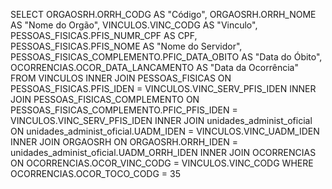 SELECT ORGAOSRH.ORRH_CODG AS "Código", ORGAOSRH.ORRH_NOME AS "Nome do Orgão", VINCULOS.VINC_CODG AS "Vinculo",
PESSOAS_FISICAS.PFIS_NUMR_CPF AS CPF, PESSOAS_FISICAS.PFIS_NOME AS "Nome do Servidor",
PESSOAS_FISICAS_COMPLEMENTO.PFIC_DATA_OBITO AS "Data do Óbito", OCORRENCIAS.OCOR_DATA_LANCAMENTO AS "Data da Ocorrência"
FROM VINCULOS
INNER JOIN PESSOAS_FISICAS ON PESSOAS_FISICAS.PFIS_IDEN = VINCULOS.VINC_SERV_PFIS_IDEN
INNER JOIN PESSOAS_FISICAS_COMPLEMENTO ON PESSOAS_FISICAS_COMPLEMENTO.PFIC_PFIS_IDEN = VINCULOS.VINC_SERV_PFIS_IDEN
INNER JOIN unidades_administ_oficial ON unidades_administ_oficial.UADM_IDEN = VINCULOS.VINC_UADM_IDEN
INNER JOIN ORGAOSRH ON ORGAOSRH.ORRH_IDEN = unidades_administ_oficial.UADM_ORRH_IDEN
INNER JOIN OCORRENCIAS ON OCORRENCIAS.OCOR_VINC_CODG = VINCULOS.VINC_CODG
WHERE OCORRENCIAS.OCOR_TOCO_CODG = 35
